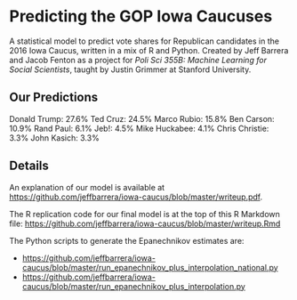 # Predicting the GOP Iowa Caucuses

A statistical model to predict vote shares for Republican candidates in the 2016 Iowa Caucus, written in a mix of R and Python. Created by Jeff Barrera and Jacob Fenton as a project for _Poli Sci 355B: Machine Learning for Social Scientists_, taught by Justin Grimmer at Stanford University.

## Our Predictions
Donald Trump: 27.6%
Ted Cruz: 24.5%
Marco Rubio: 15.8%
Ben Carson: 10.9%
Rand Paul: 6.1%
Jeb!: 4.5%
Mike Huckabee: 4.1%
Chris Christie: 3.3%
John Kasich: 3.3%

## Details

An explanation of our model is available at https://github.com/jeffbarrera/iowa-caucus/blob/master/writeup.pdf.

The R replication code for our final model is at the top of this R Markdown file: https://github.com/jeffbarrera/iowa-caucus/blob/master/writeup.Rmd

The Python scripts to generate the Epanechnikov estimates are:
- https://github.com/jeffbarrera/iowa-caucus/blob/master/run_epanechnikov_plus_interpolation_national.py
- https://github.com/jeffbarrera/iowa-caucus/blob/master/run_epanechnikov_plus_interpolation.py